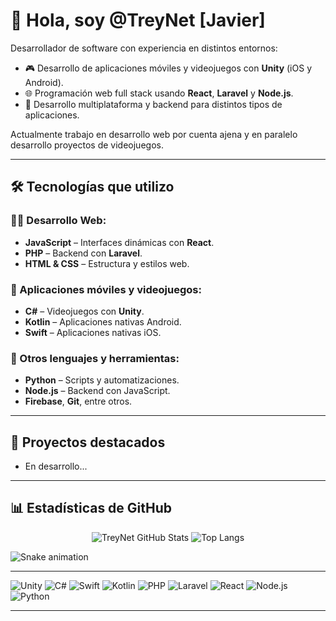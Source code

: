 # 👋 Hola, soy @TreyNet [Javier]

Desarrollador de software con experiencia en distintos entornos:

- 🎮 Desarrollo de aplicaciones móviles y videojuegos con **Unity** (iOS y Android).  
- 🌐 Programación web full stack usando **React**, **Laravel** y **Node.js**.  
- 🧩 Desarrollo multiplataforma y backend para distintos tipos de aplicaciones.

Actualmente trabajo en desarrollo web por cuenta ajena y en paralelo desarrollo proyectos de videojuegos.

---

## 🛠️ Tecnologías que utilizo

### 👨‍💻 Desarrollo Web:
- **JavaScript** – Interfaces dinámicas con **React**.
- **PHP** – Backend con **Laravel**.
- **HTML & CSS** – Estructura y estilos web.

### 📱 Aplicaciones móviles y videojuegos:
- **C#** – Videojuegos con **Unity**.
- **Kotlin** – Aplicaciones nativas Android.
- **Swift** – Aplicaciones nativas iOS.

### 🔄 Otros lenguajes y herramientas:
- **Python** – Scripts y automatizaciones.
- **Node.js** – Backend con JavaScript.
- **Firebase**, **Git**, entre otros.

---

## 📂 Proyectos destacados

 - En desarrollo...

---

## 📊 Estadísticas de GitHub

<div align="center">
  <img src="https://github-readme-stats.vercel.app/api?username=TreyNet&show_icons=true&theme=radical" alt="TreyNet GitHub Stats" />
  <img src="https://github-readme-stats.vercel.app/api/top-langs/?username=TreyNet&layout=compact&theme=radical" alt="Top Langs" />
</div>

![Snake animation](https://github.com/TreyNet/TreyNet/blob/main/assets/github-contribution-snake.svg)

---

<div>
  <img src="https://img.shields.io/badge/Unity-100000?style=for-the-badge&logo=unity&logoColor=white" alt="Unity"/>
  <img src="https://img.shields.io/badge/C%23-239120?style=for-the-badge&logo=c-sharp&logoColor=white" alt="C#"/>
  <img src="https://img.shields.io/badge/Swift-FA7343?style=for-the-badge&logo=swift&logoColor=white" alt="Swift"/>
  <img src="https://img.shields.io/badge/Kotlin-0095D5?style=for-the-badge&logo=Kotlin&logoColor=white" alt="Kotlin"/>
  <img src="https://img.shields.io/badge/PHP-777BB4?style=for-the-badge&logo=php&logoColor=white" alt="PHP"/>
  <img src="https://img.shields.io/badge/Laravel-FF2D20?style=for-the-badge&logo=laravel&logoColor=white" alt="Laravel"/>
  <img src="https://img.shields.io/badge/React-20232A?style=for-the-badge&logo=react&logoColor=61DAFB" alt="React"/>
  <img src="https://img.shields.io/badge/Node.js-339933?style=for-the-badge&logo=nodedotjs&logoColor=white" alt="Node.js"/>
  <img src="https://img.shields.io/badge/Python-3776AB?style=for-the-badge&logo=python&logoColor=white" alt="Python"/>
</div>

---
